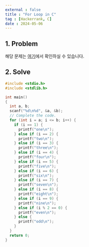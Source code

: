 ```yaml
---
external : false
title : "For Loop in C"
tag : [Hackerrank, C]
date : 2024-05-06
---
```


## 1. Problem

해당 문제는 [여기](https://www.hackerrank.com/challenges/for-loop-in-c/problem?isFullScreen=true)에서 확인하실 수 있습니다.

## 2. Solve

```cpp
#include <stdio.h>
#include <stdlib.h>

int main() 
{
  int a, b;
  scanf("%d\n%d", &a, &b);
  // Complete the code.
  for (int i = a; i <= b; i++) {
    if (i == 1) {
      printf("one\n");
    } else if (i == 2) {
      printf("two\n");
    } else if (i == 3) {
      printf("three\n");
    } else if (i == 4) {
      printf("four\n");
    } else if (i == 5) {
      printf("five\n");
    } else if (i == 6) {
      printf("six\n");
    } else if (i == 7) {
      printf("seven\n");
    } else if (i == 8) {
      printf("eight\n");
    } else if (i == 9) {
      printf("nine\n");
    } else if (i % 2 == 0) {
      printf("even\n");
    } else {
      printf("odd\n");
    }
  }
  return 0;
}
```
